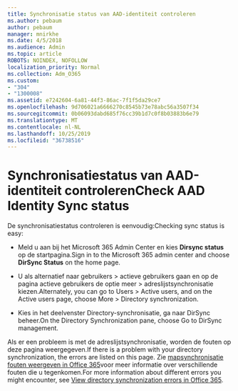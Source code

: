 ```yaml
---
title: Synchronisatie status van AAD-identiteit controleren
ms.author: pebaum
author: pebaum
manager: mnirkhe
ms.date: 4/5/2018
ms.audience: Admin
ms.topic: article
ROBOTS: NOINDEX, NOFOLLOW
localization_priority: Normal
ms.collection: Adm_O365
ms.custom:
- "304"
- "1300008"
ms.assetid: e7242604-6a81-44f3-86ac-7f1f5da29ce7
ms.openlocfilehash: 9d706021a6666270c8545b73e78abc56a3507f34
ms.sourcegitcommit: 0b06093dabd685f76cc39b1d7c0f8b03883b6e79
ms.translationtype: MT
ms.contentlocale: nl-NL
ms.lasthandoff: 10/25/2019
ms.locfileid: "36738516"
---
```

# <a name="check-aad-identity-sync-status"></a><span data-ttu-id="44f83-102">Synchronisatiestatus van AAD-identiteit controleren</span><span class="sxs-lookup"><span data-stu-id="44f83-102">Check AAD Identity Sync status</span></span>

<span data-ttu-id="44f83-103">De synchronisatiestatus controleren is eenvoudig:</span><span class="sxs-lookup"><span data-stu-id="44f83-103">Checking sync status is easy:</span></span>
  
- <span data-ttu-id="44f83-104">Meld u aan bij het Microsoft 365 Admin Center en kies **Dirsync status** op de startpagina.</span><span class="sxs-lookup"><span data-stu-id="44f83-104">Sign in to the Microsoft 365 admin center and choose **DirSync Status** on the home page.</span></span>

- <span data-ttu-id="44f83-105">U als alternatief naar gebruikers \> actieve gebruikers gaan en op de pagina actieve gebruikers de optie meer \> adreslijstsynchronisatie kiezen.</span><span class="sxs-lookup"><span data-stu-id="44f83-105">Alternately, you can go to Users \> Active users, and on the Active users page, choose More \> Directory synchronization.</span></span>

- <span data-ttu-id="44f83-106">Kies in het deelvenster Directory-synchronisatie, ga naar DirSync beheer.</span><span class="sxs-lookup"><span data-stu-id="44f83-106">On the Directory Synchronization pane, choose Go to DirSync management.</span></span>

<span data-ttu-id="44f83-107">Als er een probleem is met de adreslijstsynchronisatie, worden de fouten op deze pagina weergegeven.</span><span class="sxs-lookup"><span data-stu-id="44f83-107">If there is a problem with your directory synchronization, the errors are listed on this page.</span></span> <span data-ttu-id="44f83-108">Zie [mapsynchronisatie fouten weergeven in Office 365](https://docs.microsoft.com//office365/enterprise/identify-directory-synchronization-errors)voor meer informatie over verschillende fouten die u tegenkomen.</span><span class="sxs-lookup"><span data-stu-id="44f83-108">For more information about different errors you might encounter, see [View directory synchronization errors in Office 365](https://docs.microsoft.com//office365/enterprise/identify-directory-synchronization-errors).</span></span>
  
